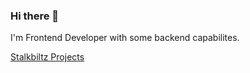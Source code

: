 ### Hi there 👋


I'm Frontend Developer with some backend capabilites.

[Stalkbiltz Projects](https://stackblitz.com/@PrashantSinghGour)
<!--
**PrashantSinghGour/PrashantSinghGour** is a ✨ _special_ ✨ repository because its `README.md` (this file) appears on your GitHub profile.

Here are some ideas to get you started:

- 🔭 I’m currently working on ...
- 🌱 I’m currently learning ...
- 👯 I’m looking to collaborate on ...
- 🤔 I’m looking for help with ...
- 💬 Ask me about ...
- 📫 How to reach me: ...
- 😄 Pronouns: ...
- ⚡ Fun fact: ...
-->
